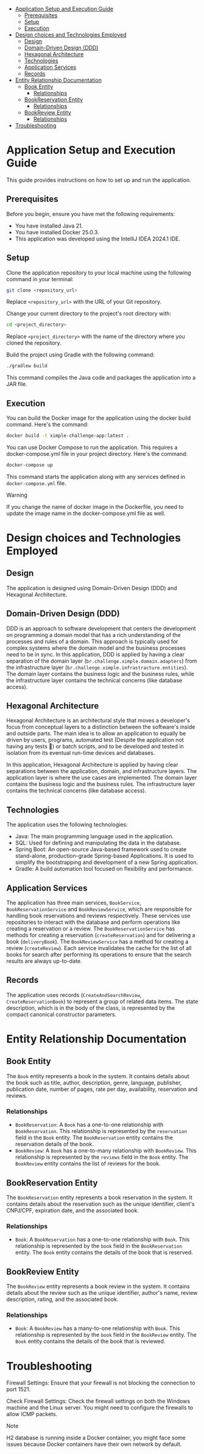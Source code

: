<!-- TOC -->
* [Application Setup and Execution Guide](#application-setup-and-execution-guide)
  * [Prerequisites](#prerequisites)
  * [Setup](#setup)
  * [Execution](#execution)
* [Design choices and Technologies Employed](#design-choices-and-technologies-employed)
  * [Design](#design)
  * [Domain-Driven Design (DDD)](#domain-driven-design-ddd)
  * [Hexagonal Architecture](#hexagonal-architecture)
  * [Technologies](#technologies)
  * [Application Services](#application-services)
  * [Records](#records)
* [Entity Relationship Documentation](#entity-relationship-documentation)
  * [Book Entity](#book-entity)
    * [Relationships](#relationships)
  * [BookReservation Entity](#bookreservation-entity)
    * [Relationships](#relationships-1)
  * [BookReview Entity](#bookreview-entity)
    * [Relationships](#relationships-2)
* [Troubleshooting](#troubleshooting)
<!-- TOC -->

# Application Setup and Execution Guide
This guide provides instructions on how to set up and run the application.  

## Prerequisites
Before you begin, ensure you have met the following requirements:
* You have installed Java 21.
* You have installed Docker 25.0.3.
* This application was developed using the IntelliJ IDEA 2024.1 IDE.

## Setup
Clone the application repository to your local machine using the following command in your terminal:

```bash
git clone <repository_url>
```
Replace `<repository_url>` with the URL of your Git repository.

Change your current directory to the project's root directory with:

```bash
cd <project_directory>
```
Replace `<project_directory>` with the name of the directory where you cloned the repository.

Build the project using Gradle with the following command:
```bash
./gradlew build
```
This command compiles the Java code and packages the application into a JAR file.

## Execution
You can build the Docker image for the application using the docker build command. Here's the command:

```bash
docker build -t ximple-challenge-app:latest .
```

You can use Docker Compose to run the application. This requires a docker-compose.yml file in your project directory. Here's the command:
```bash
docker-compose up
```
This command starts the application along with any services defined in `docker-compose.yml` file.

>[!WARNING]
If you change the name of docker image in the Dockerfile, you need to update the image name in the docker-compose.yml file as well.

# Design choices and Technologies Employed

## Design
The application is designed using Domain-Driven Design (DDD) and Hexagonal Architecture.

## Domain-Driven Design (DDD)
DDD is an approach to software development that centers the development on programming a domain model that has a rich understanding of the processes and rules of a domain. This approach is typically used for complex systems where the domain model and the business processes need to be in sync.  In this application, DDD is applied by having a clear separation of the domain layer (`br.challenge.ximple.domain.adapters`) from the infrastructure layer (`br.challenge.ximple.infrastracture.entities`). The domain layer contains the business logic and the business rules, while the infrastructure layer contains the technical concerns (like database access).  

## Hexagonal Architecture
Hexagonal Architecture is an architectural style that moves a developer's focus from conceptual layers to a distinction between the software's inside and outside parts. The main idea is to allow an application to equally be driven by users, programs, automated test (Despite the application not having any tests 🤪) or batch scripts, and to be developed and tested in isolation from its eventual run-time devices and databases.  

In this application, Hexagonal Architecture is applied by having clear separations between the application, domain, and infrastructure layers. The application layer is where the use cases are implemented. The domain layer contains the business logic and the business rules. The infrastructure layer contains the technical concerns (like database access).  

## Technologies
The application uses the following technologies:  

* Java: The main programming language used in the application.
* SQL: Used for defining and manipulating the data in the database.
* Spring Boot: An open-source Java-based framework used to create stand-alone, production-grade Spring-based Applications. It is used to simplify the bootstrapping and development of a new Spring application.
* Gradle: A build automation tool focused on flexibility and performance.

## Application Services
The application has three main services, `BookService`, `BookReservationService` and `BookReviewService`, which are responsible for handling book reservations and reviews respectively. These services use repositories to interact with the database and perform operations like creating a reservation or a review.  The `BookReservationService` has methods for creating a reservation (`createReservation`) and for delivering a book (`deliveryBook`). The `BookReviewService` has a method for creating a review (`createReview`).  Each service invalidates the cache for the list of all books for search after performing its operations to ensure that the search results are always up-to-date.  

## Records
The application uses records (`CreateAndSearchReview`, `CreateReservationBook`) to represent a group of related data items. The state description, which is in the body of the class, is represented by the compact canonical constructor parameters.

# Entity Relationship Documentation
## Book Entity

The `Book` entity represents a book in the system. It contains details about the book such as title, author, description, genre, language, publisher, publication date, number of pages, rate per day, availability, reservation and reviews.

### Relationships

- `BookReservation`: A `Book` has a one-to-one relationship with `BookReservation`. This relationship is represented by the `reservation` field in the `Book` entity. The `BookReservation` entity contains the reservation details of the book.
- `BookReview`: A `Book` has a one-to-many relationship with `BookReview`. This relationship is represented by the `reviews` field in the `Book` entity. The `BookReview` entity contains the list of reviews for the book.

## BookReservation Entity

The `BookReservation` entity represents a book reservation in the system. It contains details about the reservation such as the unique identifier, client's CNPJ/CPF, expiration date, and the associated book.

### Relationships

- `Book`: A `BookReservation` has a one-to-one relationship with `Book`. This relationship is represented by the `book` field in the `BookReservation` entity. The `Book` entity contains the details of the book that is reserved.

## BookReview Entity

The `BookReview` entity represents a book review in the system. It contains details about the review such as the unique identifier, author's name, review description, rating, and the associated book.

### Relationships

- `Book`: A `BookReview` has a many-to-one relationship with `Book`. This relationship is represented by the `book` field in the `BookReview` entity. The `Book` entity contains the details of the book that is reviewed.

# Troubleshooting

Firewall Settings: Ensure that your firewall is not blocking the connection to port 1521.

Check Firewall Settings: Check the firewall settings on both the Windows machine and the Linux server. You might need to configure the firewalls to allow ICMP packets.

>[!NOTE]
> H2 database is running inside a Docker container, you might face some issues because Docker containers have their own network by default.
